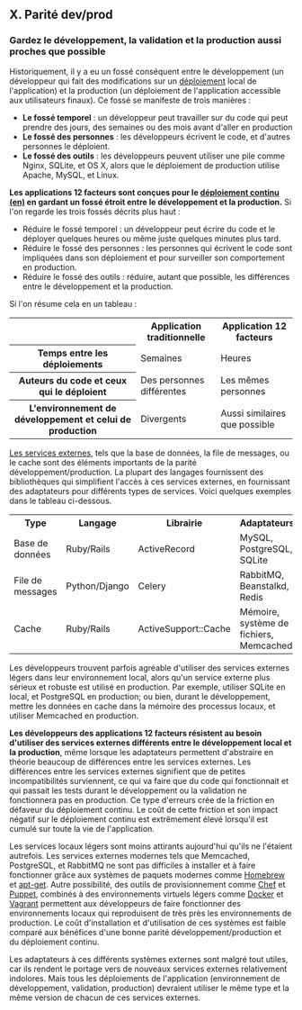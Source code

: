 ## X. Parité dev/prod

### Gardez le développement, la validation et la production aussi proches que possible

Historiquement, il y a eu un fossé conséquent entre le développement (un développeur qui fait des modifications sur un [déploiement](./codebase) local de l'application) et la production (un déploiement de l'application accessible aux utilisateurs finaux). Ce fossé se manifeste de trois manières :

* **Le fossé temporel** : un développeur peut travailler sur du code qui peut prendre des jours, des semaines ou des mois avant d'aller en production
* **Le fossé des personnes** : les développeurs écrivent le code, et d'autres personnes le déploient.
* **Le fossé des outils** : les développeurs peuvent utiliser une pile comme Nginx, SQLite, et OS X, alors que le déploiement de production utilise Apache, MySQL, et Linux.

**Les applications 12 facteurs sont conçues pour le [déploiement continu (en)](http://avc.com/2011/02/continuous-deployment/) en gardant un fossé étroit entre le développement et la production.** Si l'on regarde les trois fossés décrits plus haut :

* Réduire le fossé temporel : un développeur peut écrire du code et le déployer quelques heures ou même juste quelques minutes plus tard.
* Réduire le fossé des personnes : les personnes qui écrivent le code sont impliquées dans son déploiement et pour surveiller son comportement en production.
* Réduire le fossé des outils : réduire, autant que possible, les différences entre le développement et la production.

Si l'on résume cela en un tableau :

<table>
  <tr>
    <th></th>
    <th>Application traditionnelle</th>
    <th>Application 12 facteurs</th>
  </tr>
  <tr>
    <th>Temps entre les déploiements</th>
    <td>Semaines</td>
    <td>Heures</td>
  </tr>
  <tr>
    <th>Auteurs du code et ceux qui le déploient</th>
    <td>Des personnes différentes</td>
    <td>Les mêmes personnes</td>
  </tr>
  <tr>
    <th>L'environnement de développement et celui de production</th>
    <td>Divergents</td>
    <td>Aussi similaires que possible</td>
  </tr>
</table>

[Les services externes](./backing-services), tels que la base de données, la file de messages, ou le cache sont des éléments importants de la parité développement/production. La plupart des langages fournissent des bibliothèques qui simplifient l'accès à ces services externes, en fournissant des adaptateurs pour différents types de services. Voici quelques exemples dans le tableau ci-dessous.

<table>
  <tr>
    <th>Type</th>
    <th>Langage</th>
    <th>Librairie</th>
    <th>Adaptateurs</th>
  </tr>
  <tr>
    <td>Base de données</td>
    <td>Ruby/Rails</td>
    <td>ActiveRecord</td>
    <td>MySQL, PostgreSQL, SQLite</td>
  </tr>
  <tr>
    <td>File de messages</td>
    <td>Python/Django</td>
    <td>Celery</td>
    <td>RabbitMQ, Beanstalkd, Redis</td>
  </tr>
  <tr>
    <td>Cache</td>
    <td>Ruby/Rails</td>
    <td>ActiveSupport::Cache</td>
    <td>Mémoire, système de fichiers, Memcached</td>
  </tr>
</table>

Les développeurs trouvent parfois agréable d'utiliser des services externes légers dans leur environnement local, alors qu'un service externe plus sérieux et robuste est utilisé en production. Par exemple, utiliser SQLite en local, et PostgreSQL en production; ou bien, durant le développement, mettre les données en cache dans la mémoire des processus locaux, et utiliser Memcached en production.

**Les développeurs des applications 12 facteurs résistent au besoin d'utiliser des services externes différents entre le développement local et la production**, même lorsque les adaptateurs permettent d'abstraire en théorie beaucoup de différences entre les services externes. Les différences entre les services externes signifient que de petites incompatibilités surviennent, ce qui va faire que du code qui fonctionnait et qui passait les tests durant le développement ou la validation ne fonctionnera pas en production. Ce type d'erreurs crée de la friction en défaveur du déploiement continu. Le coût de cette friction et son impact négatif sur le déploiement continu est extrêmement élevé lorsqu'il est cumulé sur toute la vie de l'application.

Les services locaux légers sont moins attirants aujourd'hui qu'ils ne l'étaient autrefois. Les services externes modernes tels que Memcached, PostgreSQL, et RabbitMQ ne sont pas difficiles à installer et à faire fonctionner grâce aux systèmes de paquets modernes comme [Homebrew](http://mxcl.github.com/homebrew/) et [apt-get](https://help.ubuntu.com/community/AptGet/Howto). Autre possibilité, des outils de provisionnement comme [Chef](http://www.opscode.com/chef/) et [Puppet](http://docs.puppetlabs.com/), combinés à des environnements virtuels légers comme [Docker](https://www.docker.com/) et [Vagrant](http://vagrantup.com/) permettent aux développeurs de faire fonctionner des environnements locaux qui reproduisent de très près les environnements de production. Le coût d'installation et d'utilisation de ces systèmes est faible comparé aux bénéfices d'une bonne parité développement/production et du déploiement continu.

Les adaptateurs à ces différents systèmes externes sont malgré tout utiles, car ils rendent le portage vers de nouveaux services externes relativement indolores. Mais tous les déploiements de l'application (environnement de développement, validation, production) devraient utiliser le même type et la même version de chacun de ces services externes.
